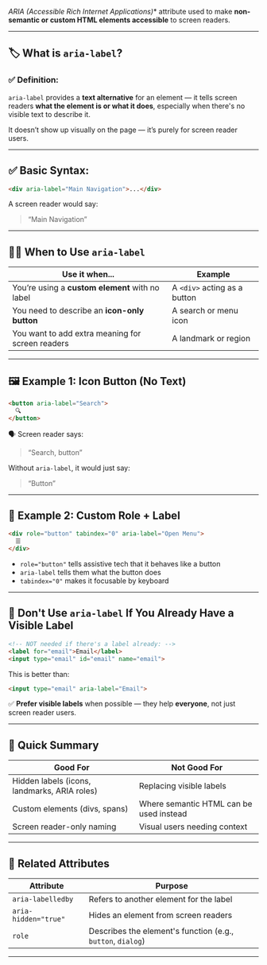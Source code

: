 *ARIA (Accessible Rich Internet Applications)** attribute used to make **non-semantic or custom HTML elements accessible** to screen readers.

---

## 🏷️ What is `aria-label`?

### ✅ Definition:

`aria-label` provides a **text alternative** for an element — it tells screen readers **what the element is or what it does**, especially when there's no visible text to describe it.

It doesn’t show up visually on the page — it’s purely for screen reader users.

---

## ✅ Basic Syntax:

```html
<div aria-label="Main Navigation">...</div>
```

A screen reader would say:

> “Main Navigation”

---

## 🧑‍🔧 When to Use `aria-label`

| Use it when...                                   | Example                      |
| ------------------------------------------------ | ---------------------------- |
| You’re using a **custom element** with no label  | A `<div>` acting as a button |
| You need to describe an **icon-only button**     | A search or menu icon        |
| You want to add extra meaning for screen readers | A landmark or region         |

---

## 🖼️ Example 1: Icon Button (No Text)

```html
<button aria-label="Search">
  🔍
</button>
```

🗣️ Screen reader says:

> “Search, button”

Without `aria-label`, it would just say:

> “Button”

---

## 🧱 Example 2: Custom Role + Label

```html
<div role="button" tabindex="0" aria-label="Open Menu">
  ☰
</div>
```

* `role="button"` tells assistive tech that it behaves like a button
* `aria-label` tells them what the button does
* `tabindex="0"` makes it focusable by keyboard

---

## 🛑 Don't Use `aria-label` If You Already Have a Visible Label

```html
<!-- NOT needed if there's a label already: -->
<label for="email">Email</label>
<input type="email" id="email" name="email">
```

This is better than:

```html
<input type="email" aria-label="Email">
```

✅ **Prefer visible labels** when possible — they help **everyone**, not just screen reader users.

---

## 🧠 Quick Summary

| Good For                                     | Not Good For                            |
| -------------------------------------------- | --------------------------------------- |
| Hidden labels (icons, landmarks, ARIA roles) | Replacing visible labels                |
| Custom elements (divs, spans)                | Where semantic HTML can be used instead |
| Screen reader-only naming                    | Visual users needing context            |

---

## 🔧 Related Attributes

| Attribute            | Purpose                                                     |
| -------------------- | ----------------------------------------------------------- |
| `aria-labelledby`    | Refers to another element for the label                     |
| `aria-hidden="true"` | Hides an element from screen readers                        |
| `role`               | Describes the element's function (e.g., `button`, `dialog`) |

---


